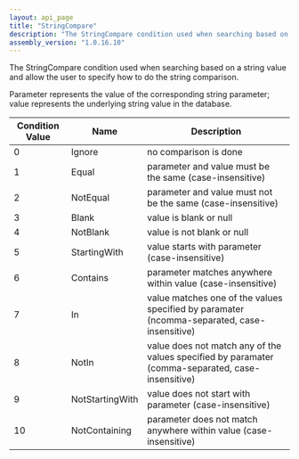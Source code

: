 ```yaml
---
layout: api_page
title: "StringCompare"
description: "The StringCompare condition used when searching based on a string value and allow the user to specify how to do the string comparison"
assembly_version: "1.0.16.10"
---
```


The StringCompare condition used when searching based on a string value and allow the user to specify how to do the string comparison.

Parameter represents the value of the corresponding string parameter; value represents the underlying string value in the database.

| Condition Value | Name | Description |
| --------------- | ---- | ----------- |
| 0 | Ignore | no comparison is done
| 1 | Equal | parameter and value must be the same (case-insensitive)
| 2 | NotEqual | parameter and value must not be the same (case-insensitive)
| 3 | Blank | value is blank or null
| 4 | NotBlank | value is not blank or null
| 5 | StartingWith | value starts with parameter (case-insensitive)
| 6 | Contains | parameter matches anywhere within value (case-insensitive)
| 7 | In | value matches one of the values specified by paramater (ncomma-separated, case-insensitive)
| 8 | NotIn | value does not match any of the values specified by paramater (comma-separated, case-insensitive)
| 9 | NotStartingWith | value does not start with parameter (case-insensitive)
| 10 | NotContaining | parameter does not match anywhere within value (case-insensitive)
